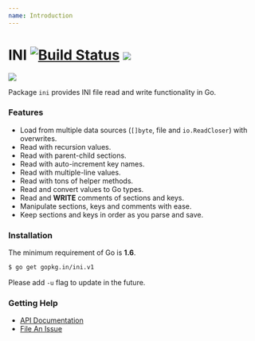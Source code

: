 ```yaml
---
name: Introduction
---
```


# INI [![Build Status](https://travis-ci.org/go-ini/ini.svg?branch=master)](https://travis-ci.org/go-ini/ini)  [![](https://sourcegraph.com/github.com/go-ini/ini/-/badge.svg)](https://sourcegraph.com/github.com/go-ini/ini?badge)

![](https://avatars0.githubusercontent.com/u/10216035?v=3&s=200)

Package `ini` provides INI file read and write functionality in Go.

### Features

- Load from multiple data sources (`[]byte`, file and `io.ReadCloser`) with overwrites.
- Read with recursion values.
- Read with parent-child sections.
- Read with auto-increment key names.
- Read with multiple-line values.
- Read with tons of helper methods.
- Read and convert values to Go types.
- Read and **WRITE** comments of sections and keys.
- Manipulate sections, keys and comments with ease.
- Keep sections and keys in order as you parse and save.

### Installation

The minimum requirement of Go is **1.6**.

```sh
$ go get gopkg.in/ini.v1
```

Please add `-u` flag to update in the future.

### Getting Help

- [API Documentation](https://gowalker.org/gopkg.in/ini.v1)
- [File An Issue](https://github.com/go-ini/ini/issues/new)